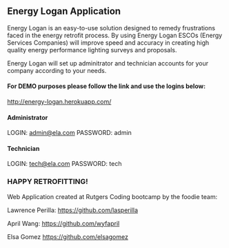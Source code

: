 ## Energy Logan Application  

Energy Logan is an easy-to-use solution designed to remedy frustrations faced in the energy retrofit process. By using Energy Logan ESCOs (Energy Services Companies) will improve speed and accuracy in creating high quality energy performance lighting surveys and proposals.

Energy Logan will set up adminitrator and technician accounts for your company according to your needs. 

#### For DEMO purposes please follow the link and use the logins below:

http://energy-logan.herokuapp.com/

#### Administrator


LOGIN: admin@ela.com
PASSWORD: admin



#### Technician


LOGIN: tech@ela.com
PASSWORD: tech



### HAPPY RETROFITTING!

Web Application created at Rutgers Coding bootcamp by the foodie team:


Lawrence Perilla:     https://github.com/lasperilla

April Wang:     https://github.com/wyfapril

Elsa Gomez      https://github.com/elsagomez
